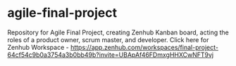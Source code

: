 # agile-final-project
Repository for Agile Final Project, creating Zenhub Kanban board, acting the roles of a product owner, scrum master, and developer.
Click here for Zenhub Workspace - https://app.zenhub.com/workspaces/final-project-64cf54c9b0a3754a3b0bb49b?invite=UBApAf46FDmxgHHXCwNFT9vj
